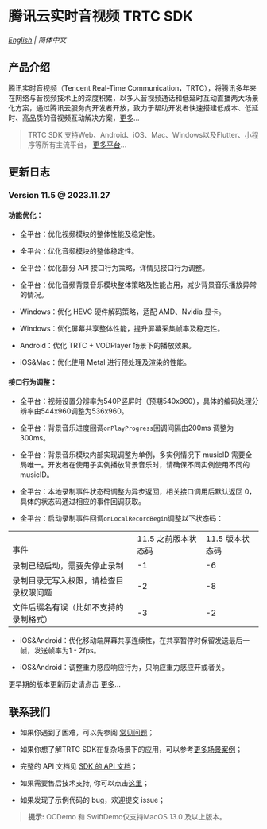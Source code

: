 # 腾讯云实时音视频 TRTC SDK

_[English](README.md) | 简体中文_

## 产品介绍

腾讯实时音视频（Tencent Real-Time Communication，TRTC），将腾讯多年来在网络与音视频技术上的深度积累，以多人音视频通话和低延时互动直播两大场景化方案，通过腾讯云服务向开发者开放，致力于帮助开发者快速搭建低成本、低延时、高品质的音视频互动解决方案，[更多](https://cloud.tencent.com/document/product/647/16788)...

> TRTC SDK 支持Web、Android、iOS、Mac、Windows以及Flutter、小程序等所有主流平台， [更多平台](https://github.com/LiteAVSDK?q=TRTC_&type=all&sort=)...

## 更新日志
### Version 11.5 @ 2023.11.27

#### 功能优化：
- 全平台：优化视频模块的整体性能及稳定性。

- 全平台：优化音频模块的整体稳定性。

- 全平台：优化部分 API 接口行为策略，详情见接口行为调整。

- 全平台：优化音频背景音乐模块整体策略及性能占用，减少背景音乐播放异常的情况。

- Windows：优化 HEVC 硬件解码策略，适配 AMD、Nvidia 显卡。

- Windows：优化屏幕共享整体性能，提升屏幕采集帧率及稳定性。

- Android：优化 TRTC + VODPlayer 场景下的播放效果。

- iOS&Mac：优化使用 Metal 进行预处理及渲染的性能。


#### 接口行为调整：
- 全平台：视频设置分辨率为540P竖屏时（预期540x960），具体的编码处理分辨率由544x960调整为536x960。

- 全平台：背景音乐进度回调`onPlayProgress`回调间隔由200ms 调整为300ms。

- 全平台：背景音乐模块内部实现调整为单例，多实例情况下 musicID 需要全局唯一。开发者在使用子实例播放背景音乐时，请确保不同实例使用不同的 musicID。

- 全平台：本地录制事件状态码调整为异步返回，相关接口调用后默认返回 0，具体的状态码通过相应的事件回调获取。

- 全平台：启动录制事件回调`onLocalRecordBegin`调整以下状态码：

<table>
<tr>
<td rowspan="1" colSpan="1" ><br>事件</td>

<td rowspan="1" colSpan="1" >11.5 之前版本状态码</td>

<td rowspan="1" colSpan="1" >11.5 版本状态码</td>
</tr>

<tr>
<td rowspan="1" colSpan="1" >录制已经启动，需要先停止录制</td>

<td rowspan="1" colSpan="1" >-1</td>

<td rowspan="1" colSpan="1" >-6</td>
</tr>

<tr>
<td rowspan="1" colSpan="1" >录制目录无写入权限，请检查目录权限问题</td>

<td rowspan="1" colSpan="1" >-2</td>

<td rowspan="1" colSpan="1" >-8</td>
</tr>

<tr>
<td rowspan="1" colSpan="1" >文件后缀名有误（比如不支持的录制格式）</td>

<td rowspan="1" colSpan="1" >-3</td>

<td rowspan="1" colSpan="1" >-2</td>
</tr>
</table>

- iOS&Android：优化移动端屏幕共享连续性，在共享暂停时保留发送最后一帧，发送帧率为1 - 2fps。

- iOS&Android：调整重力感应响应行为，只响应重力感应开或者关。

更早期的版本更新历史请点击  [更多](https://cloud.tencent.com/document/product/647/46907)...


## 联系我们
- 如果你遇到了困难，可以先参阅 [常见问题](https://cloud.tencent.com/document/product/647/43018)；

- 如果你想了解TRTC SDK在复杂场景下的应用，可以参考[更多场景案例](https://cloud.tencent.com/document/product/647/57486)；

- 完整的 API 文档见 [SDK 的 API 文档](https://cloud.tencent.com/document/product/647/32258)；
- 如果需要售后技术支持, 你可以点击[这里](https://cloud.tencent.com/document/product/647/19906)；
- 如果发现了示例代码的 bug，欢迎提交 issue；

>**提示:** 
> OCDemo 和 SwiftDemo仅支持MacOS 13.0 及以上版本。 